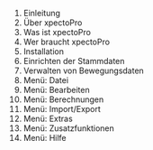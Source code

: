 
1. Einleitung
  2.   Über xpectoPro
  3.   Was ist xpectoPro
  4.  Wer braucht xpectoPro
2.   Installation
3.   Einrichten der Stammdaten
4.  Verwalten von Bewegungsdaten
5. Menü: Datei
6. Menü: Bearbeiten
7. Menü: Berechnungen
8.   Menü: Import/Export
9.   Menü: Extras
10.  Menü: Zusatzfunktionen
11.   Menü: Hilfe